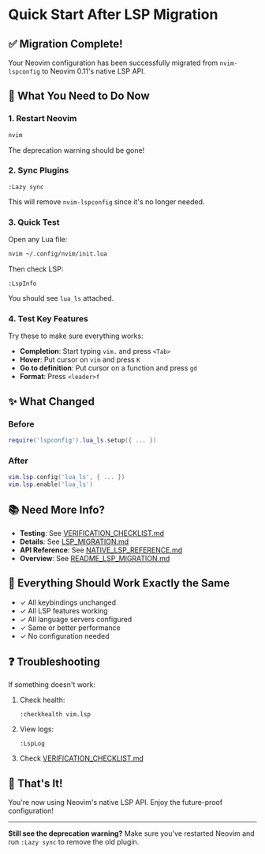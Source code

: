 # Quick Start After LSP Migration

## ✅ Migration Complete!

Your Neovim configuration has been successfully migrated from `nvim-lspconfig` to Neovim 0.11's native LSP API.

## 🚀 What You Need to Do Now

### 1. Restart Neovim
```bash
nvim
```

The deprecation warning should be gone!

### 2. Sync Plugins
```vim
:Lazy sync
```

This will remove `nvim-lspconfig` since it's no longer needed.

### 3. Quick Test
Open any Lua file:
```bash
nvim ~/.config/nvim/init.lua
```

Then check LSP:
```vim
:LspInfo
```

You should see `lua_ls` attached.

### 4. Test Key Features

Try these to make sure everything works:

- **Completion**: Start typing `vim.` and press `<Tab>`
- **Hover**: Put cursor on `vim` and press `K`
- **Go to definition**: Put cursor on a function and press `gd`
- **Format**: Press `<leader>f`

## ✨ What Changed

### Before
```lua
require('lspconfig').lua_ls.setup({ ... })
```

### After
```lua
vim.lsp.config('lua_ls', { ... })
vim.lsp.enable('lua_ls')
```

## 📚 Need More Info?

- **Testing**: See [VERIFICATION_CHECKLIST.md](VERIFICATION_CHECKLIST.md)
- **Details**: See [LSP_MIGRATION.md](LSP_MIGRATION.md)
- **API Reference**: See [NATIVE_LSP_REFERENCE.md](NATIVE_LSP_REFERENCE.md)
- **Overview**: See [README_LSP_MIGRATION.md](README_LSP_MIGRATION.md)

## 🎯 Everything Should Work Exactly the Same

- ✓ All keybindings unchanged
- ✓ All LSP features working
- ✓ All language servers configured
- ✓ Same or better performance
- ✓ No configuration needed

## ❓ Troubleshooting

If something doesn't work:

1. Check health:
   ```vim
   :checkhealth vim.lsp
   ```

2. View logs:
   ```vim
   :LspLog
   ```

3. Check [VERIFICATION_CHECKLIST.md](VERIFICATION_CHECKLIST.md)

## 🎉 That's It!

You're now using Neovim's native LSP API. Enjoy the future-proof configuration!

---

**Still see the deprecation warning?**
Make sure you've restarted Neovim and run `:Lazy sync` to remove the old plugin.
